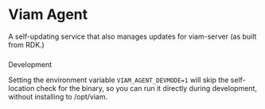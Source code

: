 # Viam Agent

A self-updating service that also manages updates for viam-server (as built from RDK.)


###

Development

Setting the environment variable `VIAM_AGENT_DEVMODE=1` will skip the self-location check for the binary, so you can run it directly during development, without installing to /opt/viam.
